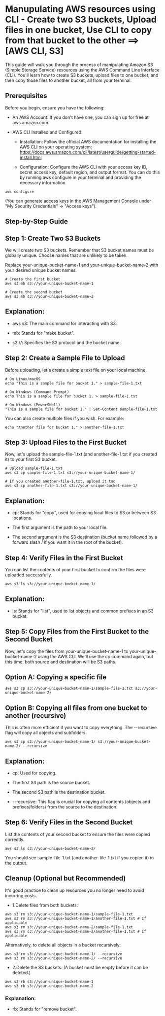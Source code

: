 # Manupulating AWS resources using CLI - Create two S3 buckets, Upload files in one bucket, Use CLI to copy from that bucket to the other ==>  [AWS CLI, S3]


This guide will walk you through the process of manipulating Amazon S3 (Simple Storage Service) resources using the AWS Command Line Interface (CLI). You'll learn how to create S3 buckets, upload files to one bucket, and then copy those files to another bucket, all from your terminal.

## Prerequisites
Before you begin, ensure you have the following:

- An AWS Account: If you don't have one, you can sign up for free at aws.amazon.com.

- AWS CLI Installed and Configured:

  - Installation: Follow the official AWS documentation for installing the AWS CLI on your operating system: https://docs.aws.amazon.com/cli/latest/userguide/getting-started-install.html

  - Configuration: Configure the AWS CLI with your access key ID, secret access key, default region, and output format. You can do this by running aws configure in your terminal and providing the necessary information.

```text
aws configure

```
(You can generate access keys in the AWS Management Console under "My Security Credentials" -> "Access keys").

## Step-by-Step Guide
## Step 1: Create Two S3 Buckets
We will create two S3 buckets. Remember that S3 bucket names must be globally unique. Choose names that are unlikely to be taken.

Replace your-unique-bucket-name-1 and your-unique-bucket-name-2 with your desired unique bucket names.

```text
# Create the first bucket
aws s3 mb s3://your-unique-bucket-name-1

# Create the second bucket
aws s3 mb s3://your-unique-bucket-name-2
```

## Explanation:

- aws s3: The main command for interacting with S3.

- mb: Stands for "make bucket".

- s3://: Specifies the S3 protocol and the bucket name.

## Step 2: Create a Sample File to Upload
Before uploading, let's create a simple text file on your local machine.

```text
# On Linux/macOS
echo "This is a sample file for bucket 1." > sample-file-1.txt

# On Windows (Command Prompt)
echo This is a sample file for bucket 1. > sample-file-1.txt

# On Windows (PowerShell)
"This is a sample file for bucket 1." | Set-Content sample-file-1.txt

```

You can also create multiple files if you wish. For example:

```text
echo "Another file for bucket 1." > another-file-1.txt

```

## Step 3: Upload Files to the First Bucket
Now, let's upload the sample-file-1.txt (and another-file-1.txt if you created it) to your first S3 bucket.

```text
# Upload sample-file-1.txt
aws s3 cp sample-file-1.txt s3://your-unique-bucket-name-1/

# If you created another-file-1.txt, upload it too
aws s3 cp another-file-1.txt s3://your-unique-bucket-name-1/

```

## Explanation:

- cp: Stands for "copy", used for copying local files to S3 or between S3 locations.

- The first argument is the path to your local file.

- The second argument is the S3 destination (bucket name followed by a forward slash / if you want it in the root of the bucket).


## Step 4: Verify Files in the First Bucket
You can list the contents of your first bucket to confirm the files were uploaded successfully.

```text
aws s3 ls s3://your-unique-bucket-name-1/
```

## Explanation:

- ls: Stands for "list", used to list objects and common prefixes in an S3 bucket.


## Step 5: Copy Files from the First Bucket to the Second Bucket
Now, let's copy the files from your-unique-bucket-name-1 to your-unique-bucket-name-2 using the AWS CLI. We'll use the cp command again, but this time, both source and destination will be S3 paths.

## Option A: Copying a specific file

```text
aws s3 cp s3://your-unique-bucket-name-1/sample-file-1.txt s3://your-unique-bucket-name-2/
```

## Option B: Copying all files from one bucket to another (recursive)

This is often more efficient if you want to copy everything. The --recursive flag will copy all objects and subfolders.

```text
aws s3 cp s3://your-unique-bucket-name-1/ s3://your-unique-bucket-name-2/ --recursive
```

## Explanation:

- cp: Used for copying.

- The first S3 path is the source bucket.

- The second S3 path is the destination bucket.

- --recursive: This flag is crucial for copying all contents (objects and prefixes/folders) from the source to the destination.

## Step 6: Verify Files in the Second Bucket
List the contents of your second bucket to ensure the files were copied correctly.

```text
aws s3 ls s3://your-unique-bucket-name-2/
```

You should see sample-file-1.txt (and another-file-1.txt if you copied it) in the output.

## Cleanup (Optional but Recommended)
It's good practice to clean up resources you no longer need to avoid incurring costs.

- 1.Delete files from both buckets:

```text
aws s3 rm s3://your-unique-bucket-name-1/sample-file-1.txt
aws s3 rm s3://your-unique-bucket-name-1/another-file-1.txt # If applicable
aws s3 rm s3://your-unique-bucket-name-2/sample-file-1.txt
aws s3 rm s3://your-unique-bucket-name-2/another-file-1.txt # If applicable
```

Alternatively, to delete all objects in a bucket recursively:

```text
aws s3 rm s3://your-unique-bucket-name-1/ --recursive
aws s3 rm s3://your-unique-bucket-name-2/ --recursive
```

- 2.Delete the S3 buckets:
(A bucket must be empty before it can be deleted.)

```text
aws s3 rb s3://your-unique-bucket-name-1
aws s3 rb s3://your-unique-bucket-name-2
```
### Explanation:

- rb: Stands for "remove bucket".